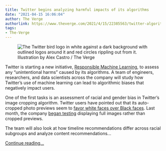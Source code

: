 ```yaml
---
title: Twitter begins analyzing harmful impacts of its algorithms
date: "2021-04-15 16:06:04"
author: The Verge
authorlink: https://www.theverge.com/2021/4/15/22385563/twitter-algorithms-machine-learning-bias
tags:
- The-Verge
---
```

<figure>
      <img alt="The Twitter bird logo in white against a dark background with outlined logos around it and red circles rippling out from it. " src="https://cdn.vox-cdn.com/thumbor/QXYPaijXBcGwZWhmOzmNGPFdyTc=/0x0:2040x1360/1310x873/cdn.vox-cdn.com/uploads/chorus_image/image/69131231/acastro_180827_1777_0001.0.jpg" />
        <figcaption>Illustration by Alex Castro / The Verge</figcaption>
    </figure>

  <p id="kCijza">Twitter is starting a new initiative, <a href="https://blog.twitter.com/en_us/topics/company/2021/introducing-responsible-machine-learning-initiative.html">Responsible Machine Learning</a>, to assess any “unintentional harms” caused by its algorithms. A team of engineers, researchers, and data scientists across the company will study how Twitter’s use of machine learning can lead to algorithmic biases that negatively impact users. </p>
<p id="o68rLo">One of the first tasks is an assessment of racial and gender bias in Twitter’s image cropping algorithm. Twitter users have pointed out that its auto-cropped photo previews seem to <a href="https://www.theverge.com/2020/9/20/21447998/twitter-photo-preview-white-black-faces">favor white faces over Black faces</a>. Last month, the company <a href="https://www.theverge.com/2021/3/10/22323298/twitter-image-cropping-preview-problematic-racial-bias-testing-fix">began testing</a> displaying full images rather than cropped previews. </p>
<p id="6nznhs">The team will also look at how timeline recommendations differ across racial subgroups and analyze content recommendations...</p>
  <p>
    <a href="https://www.theverge.com/2021/4/15/22385563/twitter-algorithms-machine-learning-bias">Continue reading&hellip;</a>
  </p>